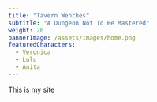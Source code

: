 ```yaml
---
title: "Tavern Wenches"
subtitle: "A Dungeon Not To Be Mastered"
weight: 20
bannerImage: /assets/images/home.png
featuredCharacters:
  - Veronica
  - Lulu
  - Anita
---
```


This is my site